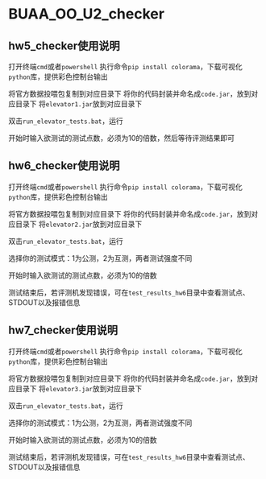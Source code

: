 # BUAA_OO_U2_checker

## hw5_checker使用说明

打开终端`cmd`或者`powershell`
执行命令`pip install colorama`，下载可视化`python`库，提供彩色控制台输出

将官方数据投喂包复制到对应目录下
将你的代码封装并命名成`code.jar`，放到对应目录下
将`elevator1.jar`放到对应目录下

双击`run_elevator_tests.bat`，运行

开始时输入欲测试的测试点数，必须为10的倍数，然后等待评测结果即可

## hw6_checker使用说明

打开终端`cmd`或者`powershell`
执行命令`pip install colorama`，下载可视化`python`库，提供彩色控制台输出

将官方数据投喂包复制到对应目录下
将你的代码封装并命名成`code.jar`，放到对应目录下
将`elevator2.jar`放到对应目录下

双击`run_elevator_tests.bat`，运行

选择你的测试模式：1为公测，2为互测，两者测试强度不同

开始时输入欲测试的测试点数，必须为10的倍数

测试结束后，若评测机发现错误，可在`test_results_hw6`目录中查看测试点、STDOUT以及报错信息

## hw7_checker使用说明

打开终端`cmd`或者`powershell`
执行命令`pip install colorama`，下载可视化`python`库，提供彩色控制台输出

将官方数据投喂包复制到对应目录下
将你的代码封装并命名成`code.jar`，放到对应目录下
将`elevator3.jar`放到对应目录下

双击`run_elevator_tests.bat`，运行

选择你的测试模式：1为公测，2为互测，两者测试强度不同

开始时输入欲测试的测试点数，必须为10的倍数

测试结束后，若评测机发现错误，可在`test_results_hw6`目录中查看测试点、STDOUT以及报错信息